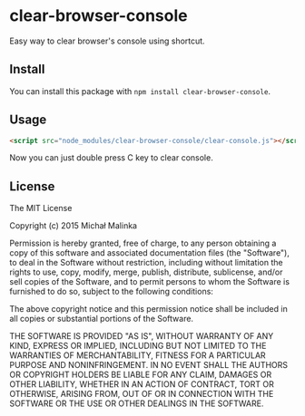 # clear-browser-console
Easy way to clear browser's console using shortcut.

## Install

You can install this package with `npm install clear-browser-console`.

## Usage

```html
<script src="node_modules/clear-browser-console/clear-console.js"></script>
```

Now you can just double press C key to clear console.


## License

The MIT License

Copyright (c) 2015 Michał Malinka

Permission is hereby granted, free of charge, to any person obtaining a copy
of this software and associated documentation files (the "Software"), to deal
in the Software without restriction, including without limitation the rights
to use, copy, modify, merge, publish, distribute, sublicense, and/or sell
copies of the Software, and to permit persons to whom the Software is
furnished to do so, subject to the following conditions:

The above copyright notice and this permission notice shall be included in
all copies or substantial portions of the Software.

THE SOFTWARE IS PROVIDED "AS IS", WITHOUT WARRANTY OF ANY KIND, EXPRESS OR
IMPLIED, INCLUDING BUT NOT LIMITED TO THE WARRANTIES OF MERCHANTABILITY,
FITNESS FOR A PARTICULAR PURPOSE AND NONINFRINGEMENT. IN NO EVENT SHALL THE
AUTHORS OR COPYRIGHT HOLDERS BE LIABLE FOR ANY CLAIM, DAMAGES OR OTHER
LIABILITY, WHETHER IN AN ACTION OF CONTRACT, TORT OR OTHERWISE, ARISING FROM,
OUT OF OR IN CONNECTION WITH THE SOFTWARE OR THE USE OR OTHER DEALINGS IN
THE SOFTWARE.
